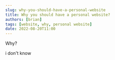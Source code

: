 ```yaml
---
slug: why-you-should-have-a-personal-website
title: Why you should have a personal website?
authors: [brian]
tags: [website, why, personal website]
date: 2022-08-20T11:00
---
```


Why?

<!--truncate-->

i don't know